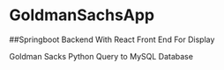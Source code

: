 # GoldmanSachsApp

##Springboot Backend With React Front End For Display

Goldman Sacks Python Query to MySQL Database
